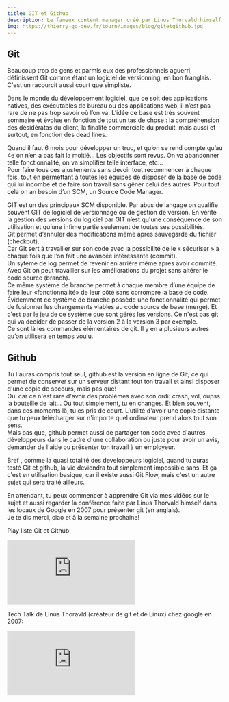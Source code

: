 ```yaml
---
title: GIT et Github
description: Le fameux content manager créé par Linus Thorvald himself et qui domine le monde.
img: https://thierry-go-dev.fr/tourn/images/blog/gitetgithub.jpg
---   
```


## Git   
   
Beaucoup trop de gens et parmis eux des professionnels aguerri, définissent Git comme étant un logiciel de versionning, en bon franglais. C'est un racourcit aussi court que simpliste.   

Dans le monde du développement logiciel, que ce soit des applications natives, des exécutables de  bureau ou des applications web, il n’est pas rare de ne pas trop savoir où l’on va. L’idée de base est très souvent sommaire et évolue en fonction de tout un tas de chose : la compréhension des désidératas du client, la finalité commerciale du produit, mais aussi et surtout, en fonction des dead lines.   

Quand il faut 6 mois pour développer un truc, et qu’on se rend compte qu’au 4e on n’en a pas fait la moitié… Les objectifs sont revus. On va abandonner telle fonctionnalité, on va simplifier telle interface, etc...   
Pour faire tous ces ajustements sans devoir tout recommencer à chaque fois, tout en permettant à toutes les équipes de disposer de la base de code qui lui incombe et de faire son travail sans gêner celui des autres. Pour tout cela on an besoin d’un SCM, un Source Code Manager.   
   
GIT est un des principaux SCM disponible. Par abus de langage on qualifie souvent GIT de logiciel de versionnage ou de gestion de version. En vérité la gestion des versions du logiciel par GIT n’est qu'une conséquence de son utilisation et qu’une infime partie seulement de toutes ses possibilités.   
Git permet d’annuler des modifications même après sauvegarde du fichier (checkout).   
Car Git sert à travailler sur son code avec la possibilité de le « sécuriser » à chaque fois que l’on fait une avancée intéressante (commit).   
Un syteme de log permet de revenir en arrière même apres avoir commité.   
Avec Git on peut travailler sur les améliorations du projet sans altérer le code source (branch).   
Ce même système de branche permet à chaque membre d’une équipe de faire leur «fonctionnalité» de leur côté sans corrompre la base de code.   
Évidemment ce système de branche possède une fonctionnalité qui permet de fusionner les changements viables au code source de base (merge). Et c'est par le jeu de ce système que sont gérés les versions. Ce n'est pas git qui va decider de passer de la version 2 à la version 3 par exemple.   
Ce sont là les commandes élémentaires de git. Il y en a plusieurs autres qu’on utilisera en temps voulu.
   

## Github   
   
Tu l'auras compris tout seul, github est la version en ligne de Git, ce qui permet de conserver sur un serveur distant tout ton travail et ainsi disposer d'une copie de secours, mais pas que!   
Oui car ce n'est rare d'avoir des problèmes avec son ordi: crash, vol, oupss la bouteille de lait... Ou tout simplement, tu en changes. Et bien souvent, dans ces moments là, tu es pris de court. L'utilité d'avoir une copie distante que tu peux télécharger sur n'importe quel ordinateur prend alors tout son sens.   
Mais pas que, github permet aussi de partager ton code avec d'autres développeurs dans le cadre d'une collaboration ou juste pour avoir un avis, demander de l'aide ou présenter ton travail à un employeur.   
   
Bref , comme la quasi totalité des developpeurs logiciel, quand tu auras testé Git et github, la vie deviendra tout simplement impossible sans. Et ça c'est en utilisation basique, car il existe aussi Git Flow, mais c'est un autre sujet qui sera traité ailleurs.   
   
En attendant, tu peux commencer à apprendre Git via mes vidéos sur le sujet et aussi regarder la conférence faite par Linus Thorvald himself dans les locaux de Google en 2007 pour présenter git (en anglais).   
Je te dis merci, ciao et à la semaine prochaine!   
   
   
Play liste Git et Github:   
   
<div class="vdo">
  <iframe src="https://www.youtube.com/embed/tBJ0UatJxCY" title="YouTube video player" frameborder="0" allow="accelerometer; autoplay; clipboard-write; encrypted-media; gyroscope; picture-in-picture" allowfullscreen></iframe>
</div>   
   
Tech Talk de Linus Thoravld (créateur de git et de Linux) chez google en 2007:   
   

<div class="vdo">
  <iframe src="https://www.youtube.com/embed/4XpnKHJAok8" title="YouTube video player" frameborder="0" allow="accelerometer; autoplay; clipboard-write; encrypted-media; gyroscope; picture-in-picture" allowfullscreen></iframe>
</div>   
   
